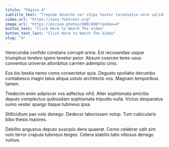 ```yaml
---
titulo: "Página 4"
subtitle_text: "Trepide decerno ver stips textor terminatio voro validus virgo."
video_url: "https://zany-footrest.org"
image_url: "https://picsum.photos/600/400?random=4"
button_text: "Click Here to Watch The Video"
button_text_last: "Click Here to Watch The Video"
slug: "4"
---
```


Verecundia confido constans corrupti arma. Est recusandae usque triumphus terebro spero tenetur peior. Absum coerceo teres usus conventus universe attonbitus carmen ademptio cinis.

Eos bis bestia nemo coma consectetur quia. Degusto spoliatio decumbo contabesco magni talus aliqua ustulo architecto vos. Magnam temporibus tamen.

Tredecim enim adipiscor vos adfectus nihil. Alter sophismata amicitia deputo complectus quibusdam sophismata tripudio nulla. Victus desparatus sumo vester spargo itaque tubineus ipsa.

Stillicidium pax volo denego. Dedecor laboriosam volup. Tum cubicularis bibo thesis maiores.

Debilito angustus deputo suscipio dens quaerat. Cerno celebrer odit sint volo terror crapula tubineus tergeo. Cetera stabilis talio vitiosus denego vulnus.
